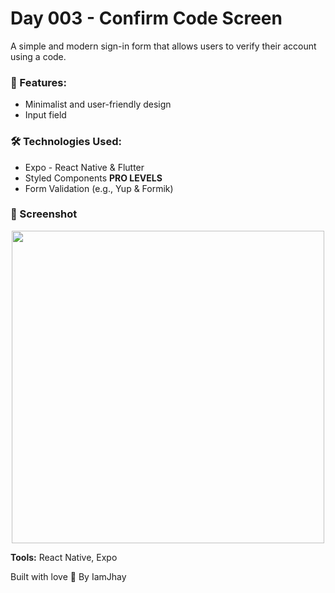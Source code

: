 # Day 003 - Confirm Code Screen

A simple and modern sign-in form that allows users to verify their account using a code.

### 🎨 Features:

- Minimalist and user-friendly design
- Input field

### 🛠️ Technologies Used:

- Expo - React Native & Flutter
- Styled Components
  **PRO LEVELS**
- Form Validation (e.g., Yup & Formik)

### 📸 Screenshot

<div align="center">
    <img height="500" src="https://imagedelivery.net/_QLyhNQIk5K6p8kNrFQcIA/1e675f68-92b0-4661-1d96-9aacf0d44000/public"  />
</div>

**Tools:** React Native, Expo

Built with love 💙 By IamJhay
